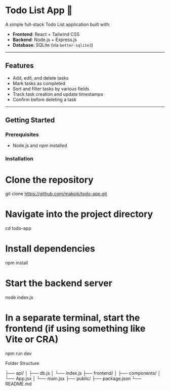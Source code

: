 # Todo List App 📝

A simple full-stack Todo List application built with:

- **Frontend**: React + Tailwind CSS
- **Backend**: Node.js + Express.js
- **Database**: SQLite (via `better-sqlite3`)

---

## Features

- Add, edit, and delete tasks
- Mark tasks as completed
- Sort and filter tasks by various fields
- Track task creation and update timestamps
- Confirm before deleting a task

---

## Getting Started

### Prerequisites

- Node.js and npm installed

### Installation


# Clone the repository
git clone https://github.com/makoik/todo-app.git

# Navigate into the project directory
cd todo-app

# Install dependencies
npm install

# Start the backend server
node index.js

# In a separate terminal, start the frontend (if using something like Vite or CRA)
npm run dev

Folder Structure

├── api/
│   ├── db.js
│   └── index.js
├── frontend/
│   ├── components/
│   └── App.jsx
│   └── main.jsx
├── public/
├── package.json
└── README.md
